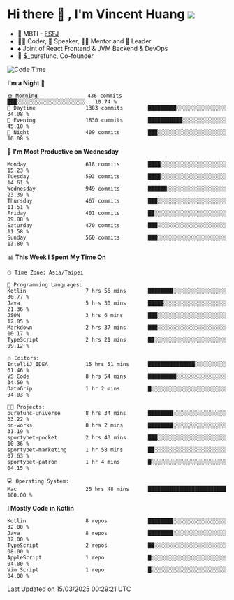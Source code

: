 # Hi there 👋 , I'm Vincent Huang ![](https://komarev.com/ghpvc/?username=Jian-Min-Huang)
- 👀 MBTI - [ESFJ](https://www.16personalities.com/esfj-personality)
- 👨‍💻 Coder, 🎤 Speaker, 👨‍🏫 Mentor and 🚀 Leader
- ♠️ Joint of React Frontend & JVM Backend & DevOps
- 💼 $_purefunc, Co-founder

<!--START_SECTION:waka-->
![Code Time](http://img.shields.io/badge/Code%20Time-4%2C980%20hrs%2035%20mins-blue)

**I'm a Night 🦉** 

```text
🌞 Morning                436 commits         ███░░░░░░░░░░░░░░░░░░░░░░   10.74 % 
🌆 Daytime                1383 commits        █████████░░░░░░░░░░░░░░░░   34.08 % 
🌃 Evening                1830 commits        ███████████░░░░░░░░░░░░░░   45.10 % 
🌙 Night                  409 commits         ███░░░░░░░░░░░░░░░░░░░░░░   10.08 % 
```
📅 **I'm Most Productive on Wednesday** 

```text
Monday                   618 commits         ████░░░░░░░░░░░░░░░░░░░░░   15.23 % 
Tuesday                  593 commits         ████░░░░░░░░░░░░░░░░░░░░░   14.61 % 
Wednesday                949 commits         ██████░░░░░░░░░░░░░░░░░░░   23.39 % 
Thursday                 467 commits         ███░░░░░░░░░░░░░░░░░░░░░░   11.51 % 
Friday                   401 commits         ██░░░░░░░░░░░░░░░░░░░░░░░   09.88 % 
Saturday                 470 commits         ███░░░░░░░░░░░░░░░░░░░░░░   11.58 % 
Sunday                   560 commits         ███░░░░░░░░░░░░░░░░░░░░░░   13.80 % 
```


📊 **This Week I Spent My Time On** 

```text
🕑︎ Time Zone: Asia/Taipei

💬 Programming Languages: 
Kotlin                   7 hrs 56 mins       ████████░░░░░░░░░░░░░░░░░   30.77 % 
Java                     5 hrs 30 mins       █████░░░░░░░░░░░░░░░░░░░░   21.36 % 
JSON                     3 hrs 6 mins        ███░░░░░░░░░░░░░░░░░░░░░░   12.05 % 
Markdown                 2 hrs 37 mins       ███░░░░░░░░░░░░░░░░░░░░░░   10.17 % 
TypeScript               2 hrs 21 mins       ██░░░░░░░░░░░░░░░░░░░░░░░   09.12 % 

🔥 Editors: 
IntelliJ IDEA            15 hrs 51 mins      ███████████████░░░░░░░░░░   61.46 % 
VS Code                  8 hrs 54 mins       █████████░░░░░░░░░░░░░░░░   34.50 % 
DataGrip                 1 hr 2 mins         █░░░░░░░░░░░░░░░░░░░░░░░░   04.03 % 

🐱‍💻 Projects: 
purefunc-universe        8 hrs 34 mins       ████████░░░░░░░░░░░░░░░░░   33.22 % 
on-works                 8 hrs 2 mins        ████████░░░░░░░░░░░░░░░░░   31.19 % 
sportybet-pocket         2 hrs 40 mins       ███░░░░░░░░░░░░░░░░░░░░░░   10.36 % 
sportybet-marketing      1 hr 58 mins        ██░░░░░░░░░░░░░░░░░░░░░░░   07.63 % 
sportybet-patron         1 hr 4 mins         █░░░░░░░░░░░░░░░░░░░░░░░░   04.15 % 

💻 Operating System: 
Mac                      25 hrs 48 mins      █████████████████████████   100.00 % 
```

**I Mostly Code in Kotlin** 

```text
Kotlin                   8 repos             ████████░░░░░░░░░░░░░░░░░   32.00 % 
Java                     8 repos             ████████░░░░░░░░░░░░░░░░░   32.00 % 
TypeScript               2 repos             ██░░░░░░░░░░░░░░░░░░░░░░░   08.00 % 
AppleScript              1 repo              █░░░░░░░░░░░░░░░░░░░░░░░░   04.00 % 
Vim Script               1 repo              █░░░░░░░░░░░░░░░░░░░░░░░░   04.00 % 
```




 Last Updated on 15/03/2025 00:29:21 UTC
<!--END_SECTION:waka-->
